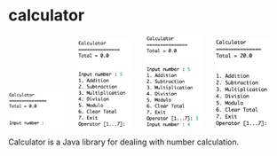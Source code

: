 # calculator

<img src="assets/Picture1.png" alt="calculator-1" width="100" style="display:inline"/>&nbsp;&nbsp;&nbsp;&nbsp;&nbsp;&nbsp;<img src="assets/Picture2.png" alt="calculator-1" width="100" style="display:inline"/>&nbsp;&nbsp;&nbsp;&nbsp;&nbsp;&nbsp;<img src="assets/Picture3.png" alt="calculator-1" width="100" style="display:inline"/>&nbsp;&nbsp;&nbsp;&nbsp;&nbsp;&nbsp;<img src="assets/Picture4.png" alt="calculator-1" width="100" style="display:inline"/>


Calculator is a Java library for dealing with number calculation.
